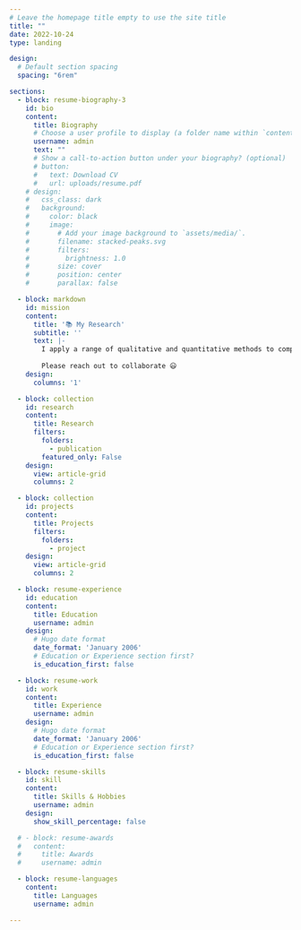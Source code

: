 ```yaml
---
# Leave the homepage title empty to use the site title
title: ""
date: 2022-10-24
type: landing

design:
  # Default section spacing
  spacing: "6rem"

sections:
  - block: resume-biography-3
    id: bio
    content:
      title: Biography
      # Choose a user profile to display (a folder name within `content/authors/`)
      username: admin
      text: ""
      # Show a call-to-action button under your biography? (optional)
      # button:
      #   text: Download CV
      #   url: uploads/resume.pdf
    # design:
    #   css_class: dark
    #   background:
    #     color: black
    #     image:
    #       # Add your image background to `assets/media/`.
    #       filename: stacked-peaks.svg
    #       filters:
    #         brightness: 1.0
    #       size: cover
    #       position: center
    #       parallax: false

  - block: markdown
    id: mission
    content:
      title: '📚 My Research'
      subtitle: ''
      text: |-
        I apply a range of qualitative and quantitative methods to comprehensively investigate the role of science and technology in the economy.
        
        Please reach out to collaborate 😃
    design:
      columns: '1'

  - block: collection
    id: research
    content:
      title: Research
      filters:
        folders:
          - publication
        featured_only: False
    design:
      view: article-grid
      columns: 2

  - block: collection
    id: projects
    content:
      title: Projects
      filters:
        folders:
          - project
    design:
      view: article-grid
      columns: 2

  - block: resume-experience
    id: education
    content:
      title: Education
      username: admin
    design:
      # Hugo date format
      date_format: 'January 2006'
      # Education or Experience section first?
      is_education_first: false

  - block: resume-work
    id: work
    content:
      title: Experience
      username: admin
    design:
      # Hugo date format
      date_format: 'January 2006'
      # Education or Experience section first?
      is_education_first: false

  - block: resume-skills
    id: skill
    content:
      title: Skills & Hobbies
      username: admin
    design:
      show_skill_percentage: false

  # - block: resume-awards
  #   content:
  #     title: Awards
  #     username: admin

  - block: resume-languages
    content:
      title: Languages
      username: admin

---
```

